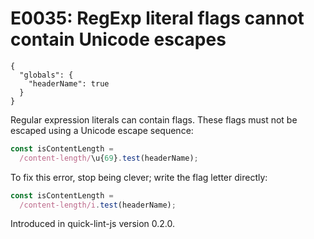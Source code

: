 # E0035: RegExp literal flags cannot contain Unicode escapes

```config-for-examples
{
  "globals": {
    "headerName": true
  }
}
```

Regular expression literals can contain flags. These flags must not be escaped
using a Unicode escape sequence:

```javascript
const isContentLength =
  /content-length/\u{69}.test(headerName);
```

To fix this error, stop being clever; write the flag letter directly:

```javascript
const isContentLength =
  /content-length/i.test(headerName);
```

Introduced in quick-lint-js version 0.2.0.
